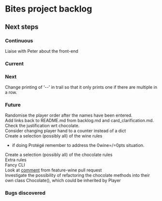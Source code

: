 # Bites project backlog

## Next steps
### Continuous
Liaise with Peter about the front-end

### Current

### Next
Change printing of '--' in trail so that it only prints one if there are multiple in a row.

### Future
Randomise the player order after the names have been entered.\
Add links back to <span>README.md</span> from <span>backlog.md</span> and <span>card_clarification.md</span>.\
Check the justification wrt chocolate.\
Consider changing player hand to a counter instead of a dict\
Create a selection (possibly all) of the wine rules
- if doing Protégé remember to address the 0wine=/=0pts situation.

Create a selection (possibly all) of the chocolate rules\
Extra rules\
Fancy CLI\
Look at 
[comment](https://github.com/john-baxter/Bites-game/pull/27#discussion_r520486699) 
from feature-wine pull request\
Investigate the possibility of refactoring the chocolate methods into their own class Chocolate(), which could be inherited by Player

### Bugs discovered
